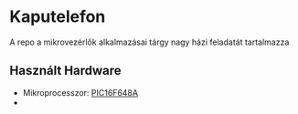 # Kaputelefon
A repo a mikrovezérlők alkalmazásai tárgy nagy házi feladatát tartalmazza

## Használt Hardware
* Mikroprocesszor: [PIC16F648A](https://ww1.microchip.com/downloads/aemDocuments/documents/MCU08/ProductDocuments/DataSheets/40044G.pdf)
* 
